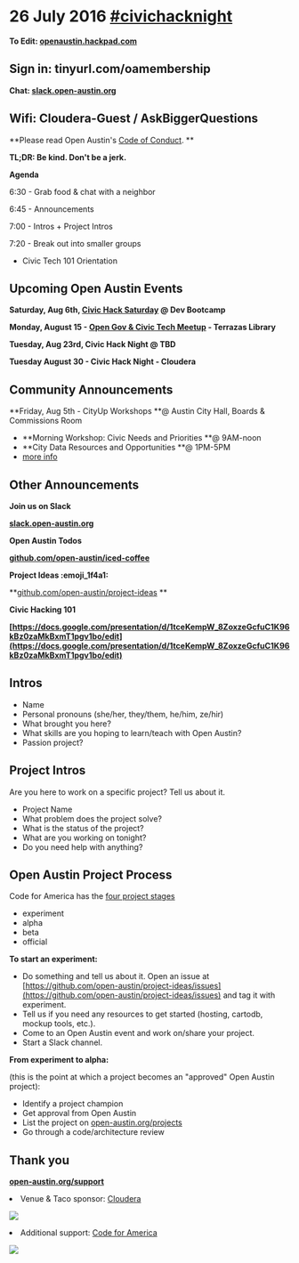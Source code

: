 # 26 July 2016 [#civichacknight](https://openaustin.hackpad.com/ep/search/?q=%23civichacknight&via=O8iNAc7Wl00)

**To Edit: [openaustin.hackpad.com](https://openaustin.hackpad.com/)**

## Sign in: tinyurl.com/oamembership

**Chat: [slack.open-austin.org](http://slack.open-austin.org/)**

## Wifi: Cloudera-Guest / AskBiggerQuestions

**Please read Open Austin's [Code of Conduct](http://www.open-austin.org/about/code-of-conduct). **

**TL;DR: Be kind. Don't be a jerk.**

**Agenda**

6:30 - Grab food & chat with a neighbor

6:45 - Announcements

7:00 - Intros + Project Intros

7:20 - Break out into smaller groups

*   Civic Tech 101 Orientation

## 

## Upcoming Open Austin Events

**Saturday, Aug 6th, [Civic Hack Saturday](http://www.meetup.com/Open-Austin/events/232354708/) @ Dev Bootcamp**

**Monday, August 15 - [Open Gov & Civic Tech Meetup](http://www.meetup.com/Open-Austin/events/228586539/) - Terrazas Library**

**Tuesday, Aug 23rd, Civic Hack Night @ TBD**

**Tuesday August 30 - Civic Hack Night - Cloudera**

## Community Announcements

**Friday, Aug 5th - CityUp Workshops **@ Austin City Hall, Boards & Commissions Room

*   **Morning Workshop: Civic Needs and Priorities **@ 9AM-noon
*   **City Data Resources and Opportunities **@ 1PM-5PM
*   [more info](https://docs.google.com/document/d/1v8gp2wX4WRofC4rQoKgwryrhqJeiDdO9AhQh877G164/edit?usp=sharing)

## Other Announcements

**Join us on Slack**

**[slack.open-austin.org](https://slack.open-austin.org/)**

**Open Austin Todos**

**[github.com/open-austin/iced-coffee](https://github.com/open-austin/iced-coffee)**

**Project Ideas :emoji_1f4a1:**

**[github.com/open-austin/project-ideas](https://github.com/open-austin/project-ideas) **

**Civic Hacking 101**

[](https://docs.google.com/presentation/d/1tceKempW_8ZoxzeGcfuC1K96kBz0zaMkBxmT1pgv1bo/edit)**<u>[https://docs.google.com/presentation/d/1tceKempW_8ZoxzeGcfuC1K96kBz0zaMkBxmT1pgv1bo/edit](https://docs.google.com/presentation/d/1tceKempW_8ZoxzeGcfuC1K96kBz0zaMkBxmT1pgv1bo/edit)</u>**

## Intros

*   Name
*   Personal pronouns (she/her, they/them, he/him, ze/hir)
*   What brought you here?
*   What skills are you hoping to learn/teach with Open Austin?
*   Passion project?

## Project Intros

Are you here to work on a specific project? Tell us about it.

*   Project Name
*   What problem does the project solve?
*   What is the status of the project?
*   What are you working on tonight?
*   Do you need help with anything?

## Open Austin Project Process

Code for America has the [four project stages](http://www.codeforamerica.org/brigade/projects/stages)

*   experiment
*   alpha
*   beta
*   official

**To start an experiment:**

*   Do something and tell us about it. Open an issue at [](https://github.com/open-austin/project-ideas/issues)[https://github.com/open-austin/project-ideas/issues](https://github.com/open-austin/project-ideas/issues) and tag it with experiment.
*   Tell us if you need any resources to get started (hosting, cartodb, mockup tools, etc.).
*   Come to an Open Austin event and work on/share your project.
*   Start a Slack channel.

**From experiment to alpha:**

(this is the point at which a project becomes an "approved" Open Austin project):

*   Identify a project champion
*   Get approval from Open Austin
*   List the project on [open-austin.org/projects](https://open-austin.org/projects)
*   Go through a code/architecture review

## Thank you

**[open-austin.org/support](https://open-austin.org/support)**
<undefined><li>Venue & Taco sponsor: [Cloudera](https://cloudera.com)</li></undefined>

![](https://hackpad-attachments.s3.amazonaws.com/openaustin.hackpad.com_vXg33t5WgTt_p.384134_1469574409788_undefined)
<undefined><li>Additional support: [Code for America](https://www.codeforamerica.org/brigade/)</li></undefined>

![](http://upload.wikimedia.org/wikipedia/commons/6/6b/Codeforamerica_logo.png)
